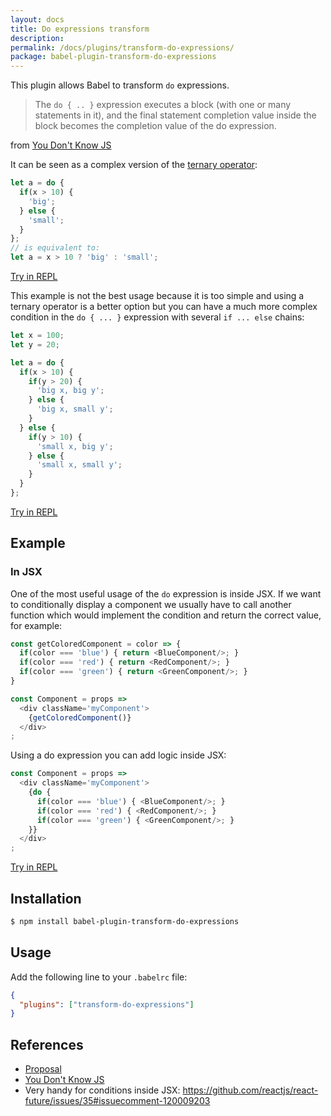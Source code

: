 ```yaml
---
layout: docs
title: Do expressions transform
description:
permalink: /docs/plugins/transform-do-expressions/
package: babel-plugin-transform-do-expressions
---
```


This plugin allows Babel to transform `do` expressions.

> The `do { .. }` expression executes a block (with one or many statements in it), and the final statement completion value inside the block becomes the completion value of the do expression.

from [You Don't Know JS](https://github.com/getify/You-Dont-Know-JS/blob/master/types%20%26%20grammar/ch5.md#statement-completion-values)

It can be seen as a complex version of the [ternary operator](http://mdn.io/ternary):

```js
let a = do {
  if(x > 10) {
    'big';
  } else {
    'small';
  }
};
// is equivalent to:
let a = x > 10 ? 'big' : 'small';
```

[Try in REPL](/repl/#?evaluate=true&presets=es2015%2Cstage-0&code=%0Alet%20x%20%3D%20100%3B%0A%0Alet%20a%20%3D%20do%20%7B%0A%20%20if(x%20%3E%2010)%20%7B%0A%20%20%20%20'big'%3B%0A%20%20%7D%20else%20%7B%0A%20%20%20%20'small'%3B%0A%20%20%7D%0A%7D%3B%0A%0Aconsole.log(a)%3B)

This example is not the best usage because it is too simple and using a ternary operator is a better option but you can have a much more complex condition in the `do { ... }` expression with several `if ... else` chains:

```js
let x = 100;
let y = 20;

let a = do {
  if(x > 10) {
    if(y > 20) {
      'big x, big y';
    } else {
      'big x, small y';
    }
  } else {
    if(y > 10) {
      'small x, big y';
    } else {
      'small x, small y';
    }
  }
};
```

[Try in REPL](/repl/#?evaluate=true&presets=es2015%2Cstage-0&code=let%20x%20%3D%20100%3B%0Alet%20y%20%3D%2020%3B%0A%0Alet%20a%20%3D%20do%20%7B%0A%20%20if(x%20%3E%2010)%20%7B%0A%20%20%20%20if(y%20%3E%2020)%20%7B%0A%20%20%20%20%20%20'big%20x%2C%20big%20y'%3B%0A%20%20%20%20%7D%20else%20%7B%0A%20%20%20%20%20%20'big%20x%2C%20small%20y'%3B%0A%20%20%20%20%7D%0A%20%20%7D%20else%20%7B%0A%20%20%20%20if(y%20%3E%2010)%20%7B%0A%20%20%20%20%20%20'small%20x%2C%20big%20y'%3B%0A%20%20%20%20%7D%20else%20%7B%0A%20%20%20%20%20%20'small%20x%2C%20small%20y'%3B%0A%20%20%20%20%7D%0A%20%20%7D%0A%7D%3B%0A%0Aconsole.log(a)%3B)

## Example

### In JSX
One of the most useful usage of the `do` expression is inside JSX. If we want to conditionally display a component we usually have to call another function which would implement the condition and return the correct value, for example:

```js
const getColoredComponent = color => {
  if(color === 'blue') { return <BlueComponent/>; }
  if(color === 'red') { return <RedComponent/>; }
  if(color === 'green') { return <GreenComponent/>; }
}

const Component = props =>
  <div className='myComponent'>
    {getColoredComponent()}
  </div>
;
```

Using a do expression you can add logic inside JSX:

```js
const Component = props =>
  <div className='myComponent'>
    {do {
      if(color === 'blue') { <BlueComponent/>; }
      if(color === 'red') { <RedComponent/>; }
      if(color === 'green') { <GreenComponent/>; }
    }}
  </div>
;
```

[Try in REPL](/repl/#?evaluate=true&presets=es2015%2Creact%2Cstage-0&code=const%20Component%20%3D%20props%20%3D%3E%0A%20%20%3Cdiv%20className%3D'myComponent'%3E%0A%20%20%20%20%7Bdo%20%7B%0A%20%20%20%20%20%20if(color%20%3D%3D%3D%20'blue')%20%7B%20%3CBlueComponent%2F%3E%3B%20%7D%0A%20%20%20%20%20%20if(color%20%3D%3D%3D%20'red')%20%7B%20%3CRedComponent%2F%3E%3B%20%7D%0A%20%20%20%20%20%20if(color%20%3D%3D%3D%20'green')%20%7B%20%3CGreenComponent%2F%3E%3B%20%7D%0A%20%20%20%20%7D%7D%0A%20%20%3C%2Fdiv%3E%0A%3B)

## Installation

```sh
$ npm install babel-plugin-transform-do-expressions
```

## Usage

Add the following line to your `.babelrc` file:

```json
{
  "plugins": ["transform-do-expressions"]
}
```

## References
- [Proposal](http://wiki.ecmascript.org/doku.php?id=strawman:do_expressions)
- [You Don't Know JS](https://github.com/getify/You-Dont-Know-JS/blob/master/types%20%26%20grammar/ch5.md#statement-completion-values)
- Very handy for conditions inside JSX: https://github.com/reactjs/react-future/issues/35#issuecomment-120009203
